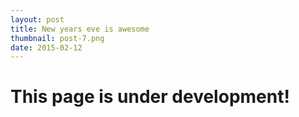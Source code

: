 ```yaml
---
layout: post
title: New years eve is awesome
thumbnail: post-7.png
date: 2015-02-12
---
```


# This page is under development!
